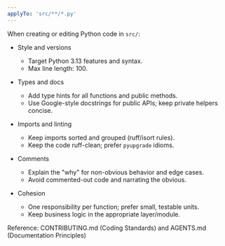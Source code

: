 ```yaml
---
applyTo: 'src/**/*.py'
---
```

When creating or editing Python code in `src/`:

- Style and versions
  - Target Python 3.13 features and syntax.
  - Max line length: 100.

- Types and docs
  - Add type hints for all functions and public methods.
  - Use Google-style docstrings for public APIs; keep private helpers concise.

- Imports and linting
  - Keep imports sorted and grouped (ruff/isort rules).
  - Keep the code ruff-clean; prefer `pyupgrade` idioms.

- Comments
  - Explain the "why" for non-obvious behavior and edge cases.
  - Avoid commented-out code and narrating the obvious.

- Cohesion
  - One responsibility per function; prefer small, testable units.
  - Keep business logic in the appropriate layer/module.

Reference: CONTRIBUTING.md (Coding Standards) and AGENTS.md (Documentation Principles)

